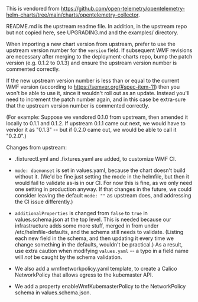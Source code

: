 
This is vendored from
https://github.com/open-telemetry/opentelemetry-helm-charts/tree/main/charts/opentelemetry-collector.

README.md is the upstream readme file. In addition, in the upstream repo but not copied here, see
UPGRADING.md and the examples/ directory.


When importing a new chart version from upstream, prefer to use the upstream version number for the
`version` field. If subsequent WMF revisions are necessary after merging to the deployment-charts
repo, bump the patch version (e.g. 0.1.2 to 0.1.3) and ensure the upstream version number is
commented correctly.

If the new upstream version number is less than or equal to the current WMF version (according to 
https://semver.org/#spec-item-11) then you won't be able to use it, since it wouldn't roll out as
an update. Instead you'll need to increment the patch number again, and in this case be extra-sure
that the upstream version number is commented correctly.

(For example: Suppose we vendored 0.1.0 from upstream, then amended it locally to 0.1.1 and 0.1.2.
If upstream 0.1.1 came out next, we would have to vendor it as "0.1.3" -- but if 0.2.0 came out, we
would be able to call it "0.2.0".)


Changes from upstream:

* .fixturectl.yml and .fixtures.yaml are added, to customize WMF CI.

* `mode: daemonset` is set in values.yaml, because the chart doesn't build without it. (We'd be fine
  just setting the mode in the helmfile, but then it would fail to validate as-is in our CI. For
  now this is fine, as we only need one setting in production anyway. If that changes in the
  future, we could consider leaving the default `mode: ""` as upstream does, and addressing the CI
  issue differently.)

* `additionalProperties` is changed from `false` to `true` in values.schema.json at the top level.
  This is needed because our infrastructure adds some more stuff, merged in from under
  /etc/helmfile-defaults, and the schema still needs to validate. (Listing each new field in the
  schema, and then updating it every time we change something in the defaults, wouldn't be
  practical.) As a result, use extra caution when modifying `values.yaml` -- a typo in a field name
  will *not* be caught by the schema validation.

* We also add a wmfnetworkpolicy.yaml template, to create a Calico NetworkPolicy that allows egress
  to the kubemaster API.

* We add a property enableWmfKubemasterPolicy to the NetworkPolicy schema in values.schema.json.
